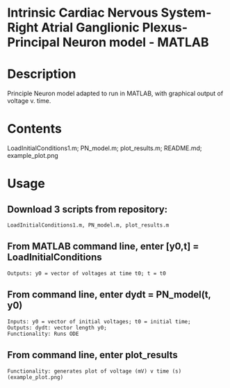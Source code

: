 # Intrinsic Cardiac Nervous System-Right Atrial Ganglionic Plexus- Principal Neuron model - MATLAB

# Description
Principle Neuron model adapted to run in MATLAB, with graphical output of voltage v. time. 

# Contents
LoadInitialConditions1.m; 
PN_model.m; 
plot_results.m;
README.md; 
example_plot.png

# Usage
## Download 3 scripts from repository: 
    LoadInitialConditions1.m, PN_model.m, plot_results.m 

## From MATLAB command line, enter [y0,t] = LoadInitialConditions
    Outputs: y0 = vector of voltages at time t0; t = t0

## From command line, enter dydt = PN_model(t, y0)
    Inputs: y0 = vector of initial voltages; t0 = initial time;  
    Outputs: dydt: vector length y0; 
    Functionality: Runs ODE
    
## From command line, enter plot_results
    Functionality: generates plot of voltage (mV) v time (s) (example_plot.png)
